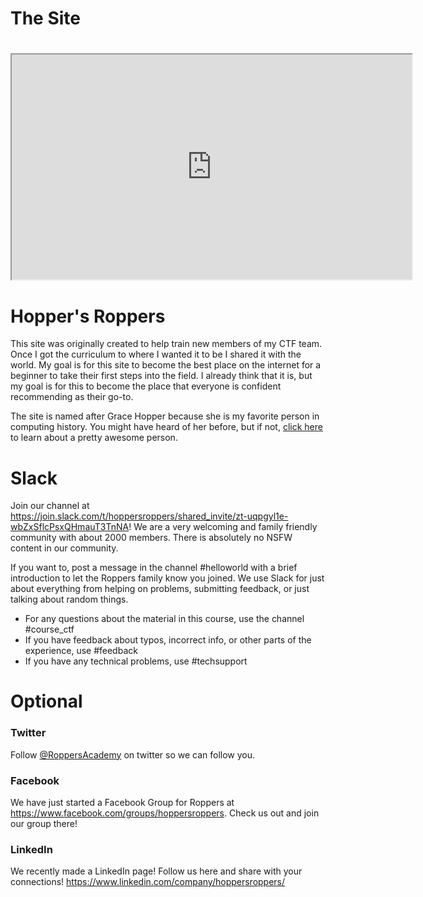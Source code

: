# The Site

# <iframe allowfullscreen height="360" src="https://www.youtube.com/embed/MJTtxjXX4cI?wmode=opaque" width="640"></iframe>

# Hopper's Roppers

This site was originally created to help train new members of my CTF
team. Once I got the curriculum to where I wanted it to be I shared it
with the world. My goal is for this site to become the best place on the
internet for a beginner to take their first steps into the field. I
already think that it is, but my goal is for this to become the place
that everyone is confident recommending as their go-to.

The site is named after Grace Hopper because she is my favorite person
in computing history. You might have heard of her before, but if not, <a
href="https://news.yale.edu/2017/02/10/grace-murray-hopper-1906-1992-legacy-innovation-and-service"
target="_blank">click here</a> to learn about a pretty awesome person.

# Slack

Join our channel at
<https://join.slack.com/t/hoppersroppers/shared_invite/zt-uqpgyl1e-wbZxSflcPsxQHmauT3TnNA>!
We are a very welcoming and family friendly community with about 2000
members. There is absolutely no NSFW content in our community.

If you want to, post a message in the channel \#helloworld with a brief
introduction to let the Roppers family know you joined. We use Slack for
just about everything from helping on problems, submitting feedback, or
just talking about random things.

-   For any questions about the material in this course, use the channel
    \#course_ctf
-   If you have feedback about typos, incorrect info, or other parts of
    the experience, use \#feedback
-   If you have any technical problems, use \#techsupport

# Optional

### Twitter

Follow
<a href="https://twitter.com/roppersacademy" rel="noopener noreferrer"
target="_blank">@RoppersAcademy</a> on twitter so we can follow you.

### Facebook

We have just started a Facebook Group for Roppers at
<a href="https://www.facebook.com/groups/hoppersroppers"
target="_blank">https://www.facebook.com/groups/hoppersroppers</a>.
Check us out and join our group there!

### LinkedIn

We recently made a LinkedIn page! Follow us here and share with your
connections! <a href="https://www.linkedin.com/company/hoppersroppers/"
target="_blank">https://www.linkedin.com/company/hoppersroppers/</a>
